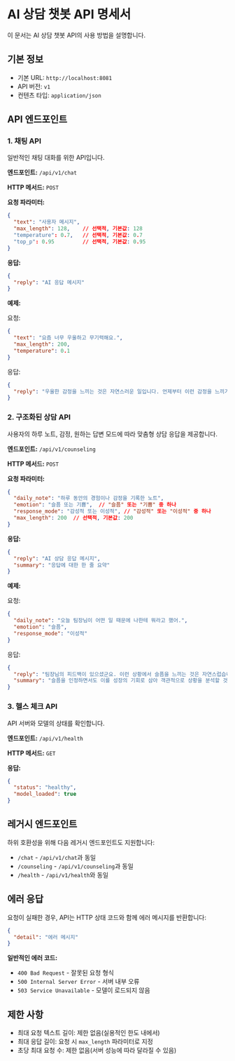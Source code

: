 # AI 상담 챗봇 API 명세서

이 문서는 AI 상담 챗봇 API의 사용 방법을 설명합니다.

## 기본 정보

- 기본 URL: `http://localhost:8081`
- API 버전: `v1`
- 컨텐츠 타입: `application/json`

## API 엔드포인트

### 1. 채팅 API

일반적인 채팅 대화를 위한 API입니다.

**엔드포인트:** `/api/v1/chat`

**HTTP 메서드:** `POST`

**요청 파라미터:**

```json
{
  "text": "사용자 메시지",
  "max_length": 128,    // 선택적, 기본값: 128
  "temperature": 0.7,   // 선택적, 기본값: 0.7
  "top_p": 0.95         // 선택적, 기본값: 0.95
}
```

**응답:**

```json
{
  "reply": "AI 응답 메시지"
}
```

**예제:**

요청:
```json
{
  "text": "요즘 너무 우울하고 무기력해요.",
  "max_length": 200,
  "temperature": 0.1
}
```

응답:
```json
{
  "reply": "우울한 감정을 느끼는 것은 자연스러운 일입니다. 언제부터 이런 감정을 느끼기 시작하셨나요?"
}
```

### 2. 구조화된 상담 API

사용자의 하루 노트, 감정, 원하는 답변 모드에 따라 맞춤형 상담 응답을 제공합니다.

**엔드포인트:** `/api/v1/counseling`

**HTTP 메서드:** `POST`

**요청 파라미터:**

```json
{
  "daily_note": "하루 동안의 경험이나 감정을 기록한 노트",
  "emotion": "슬픔 또는 기쁨",  // "슬픔" 또는 "기쁨" 중 하나
  "response_mode": "감성적 또는 이성적", // "감성적" 또는 "이성적" 중 하나
  "max_length": 200  // 선택적, 기본값: 200
}
```

**응답:**

```json
{
  "reply": "AI 상담 응답 메시지",
  "summary": "응답에 대한 한 줄 요약"
}
```

**예제:**

요청:
```json
{
  "daily_note": "오늘 팀장님이 어떤 일 때문에 나한테 뭐라고 했어.",
  "emotion": "슬픔",
  "response_mode": "이성적"
}
```

응답:
```json
{
  "reply": "팀장님의 피드백이 있으셨군요. 이런 상황에서 슬픔을 느끼는 것은 자연스럽습니다. 하지만 이것을 성장의 기회로 삼을 수도 있습니다. 피드백의 내용을 객관적으로 분석하고, 개선할 점이 있다면 어떤 것인지 생각해보는 것이 도움이 될 수 있습니다.",
  "summary": "슬픔을 인정하면서도 이를 성장의 기회로 삼아 객관적으로 상황을 분석할 것을 제안합니다."
}
```

### 3. 헬스 체크 API

API 서버와 모델의 상태를 확인합니다.

**엔드포인트:** `/api/v1/health`

**HTTP 메서드:** `GET`

**응답:**

```json
{
  "status": "healthy",
  "model_loaded": true
}
```

## 레거시 엔드포인트

하위 호환성을 위해 다음 레거시 엔드포인트도 지원합니다:

- `/chat` - `/api/v1/chat`과 동일
- `/counseling` - `/api/v1/counseling`과 동일
- `/health` - `/api/v1/health`와 동일

## 에러 응답

요청이 실패한 경우, API는 HTTP 상태 코드와 함께 에러 메시지를 반환합니다:

```json
{
  "detail": "에러 메시지"
}
```

**일반적인 에러 코드:**

- `400 Bad Request` - 잘못된 요청 형식
- `500 Internal Server Error` - 서버 내부 오류
- `503 Service Unavailable` - 모델이 로드되지 않음

## 제한 사항

- 최대 요청 텍스트 길이: 제한 없음(실용적인 한도 내에서)
- 최대 응답 길이: 요청 시 `max_length` 파라미터로 지정
- 초당 최대 요청 수: 제한 없음(서버 성능에 따라 달라질 수 있음) 